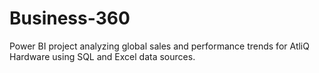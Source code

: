 # Business-360
Power BI project analyzing global sales and performance trends for AtliQ Hardware using SQL and Excel data sources.
